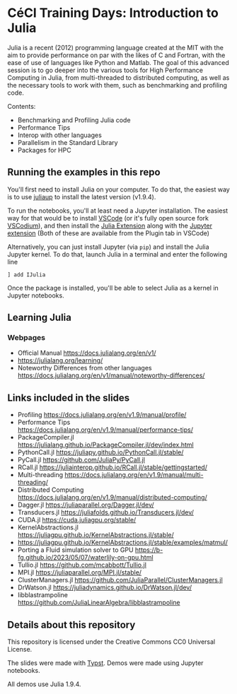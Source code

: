 # CéCI Training Days: Introduction to Julia

Julia is a recent (2012) programming language created at the MIT with the aim to provide performance on par with the likes of C and Fortran, with the ease of use of languages like Python and Matlab. The goal of this advanced session is to go deeper into the various tools for High Performance Computing in Julia, from multi-threaded to distributed computing, as well as the necessary tools to work with them, such as benchmarking and profiling code.

Contents:

- Benchmarking and Profiling Julia code
- Performance Tips
- Interop with other languages
- Parallelism in the Standard Library
- Packages for HPC


## Running the examples in this repo

You'll first need to install Julia on your computer. To do that, the easiest way is to use [juliaup](https://github.com/JuliaLang/juliaup) to install the latest version (v1.9.4).

To run the notebooks, you'll at least need a Jupyter installation. The easiest way for that would be to install [VSCode](https://code.visualstudio.com/) (or it's fully open source fork [VSCodium](https://vscodium.com/)), and then install the [Julia Extension](https://www.julia-vscode.org/docs/dev/gettingstarted/) along with the [Jupyter extension](https://github.com/microsoft/vscode-jupyter) (Both of these are available from the Plugin tab in VSCode)

Alternatively, you can just install Jupyter (via `pip`) and install the Julia Jupyter kernel. To do that, launch Julia in a terminal and enter the following line
```
] add IJulia
```
Once the package is installed, you'll be able to select Julia as a kernel in Jupyter notebooks.

## Learning Julia

### Webpages

- Official Manual https://docs.julialang.org/en/v1/
- https://julialang.org/learning/
- Noteworthy Differences from other languages https://docs.julialang.org/en/v1/manual/noteworthy-differences/

## Links included in the slides

- Profiling https://docs.julialang.org/en/v1.9/manual/profile/
- Performance Tips https://docs.julialang.org/en/v1.9/manual/performance-tips/
- PackageCompiler.jl https://julialang.github.io/PackageCompiler.jl/dev/index.html
- PythonCall.jl https://juliapy.github.io/PythonCall.jl/stable/
- PyCall.jl https://github.com/JuliaPy/PyCall.jl
- RCall.jl https://juliainterop.github.io/RCall.jl/stable/gettingstarted/
- Multi-threading https://docs.julialang.org/en/v1.9/manual/multi-threading/
- Distributed Computing https://docs.julialang.org/en/v1.9/manual/distributed-computing/
- Dagger.jl https://juliaparallel.org/Dagger.jl/dev/
- Transducers.jl https://juliafolds.github.io/Transducers.jl/dev/
- CUDA.jl https://cuda.juliagpu.org/stable/
- KernelAbstractions.jl https://juliagpu.github.io/KernelAbstractions.jl/stable/
- https://juliagpu.github.io/KernelAbstractions.jl/stable/examples/matmul/
- Porting a Fluid simulation solver to GPU https://b-fg.github.io/2023/05/07/waterlily-on-gpu.html
- Tullio.jl https://github.com/mcabbott/Tullio.jl
- MPI.jl https://juliaparallel.org/MPI.jl/stable/
- ClusterManagers.jl https://github.com/JuliaParallel/ClusterManagers.jl
- DrWatson.jl https://juliadynamics.github.io/DrWatson.jl/dev/
- libblastrampoline https://github.com/JuliaLinearAlgebra/libblastrampoline



## Details about this repository

This repository is licensed under the Creative Commons CC0 Universal License.

The slides were made with [Typst](https://typst.app/). Demos were made using Jupyter notebooks.

All demos use Julia 1.9.4.